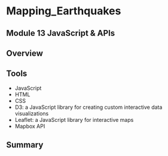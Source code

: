 # Mapping_Earthquakes
## Module 13 JavaScript & APIs

## Overview

## Tools
* JavaScript
* HTML
* CSS
* D3: a JavaScript library for creating custom interactive data visualizations
* Leaflet: a JavaScript library for interactive maps
* Mapbox API

## Summary
